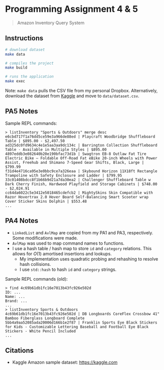 # Programming Assignment 4 & 5

> Amazon Inventory Query System

## Instructions

```bash
# download dataset
make data 

# compiles the project
make build

# runs the application
make exec
```

Note: `make data` pulls the CSV file from my personal Dropbox. Alternatively, download the dataset from [Kaggle](https://kaggle.com/datasets/promptcloud/amazon-product-dataset-2020) and move to `data/dataset.csv`.

## PA5 Notes


Sample REPL commands:

```
> listInventory "Sports & Outdoors" merge desc
e6cbd717f1a76dd5ce59e3a966de88ed | Playcraft Woodbridge Shuffleboard Table | $895.00 - $2,497.50
ad325dc0fd9634c4e1e5aa3aa9dc134c | Barrington Collection Shuffleboard Table - Available in Multiple Styles | $895.00
4897eddb3e082640b20e190bfac73d1b | Swagtron EB-8 Outlaw Fat Tire Electric Bike – Foldable Off-Road Fat eBike 20-inch Wheels with Power Assist, Freehub and Shimano 7-Speed Gear Shifts, Black, Large | $799.99
f31d4e4716ca95e3e0bbc9ce7a326eaa | Skybound Horizon 11X18ft Rectangle Trampoline with Safety Enclosure and Ladder | $799.95
33c01408bdcc8f1b66b9d21a7da30ea2 | Challenger Shuffleboard Table w Dark Cherry Finish, Hardwood Playfield and Storage Cabinets | $748.00 - $2,024.91
cc64da6022c5e3412e5018465cdefcb2 | MightySkins Skin Compatible with Razor Hovertrax 2.0 Hover Board Self-Balancing Smart Scooter wrap Cover Sticker Skins Dolphin | $553.48
...
```

## PA4 Notes

- `LinkedList` and `AvlMap` are copied from my PA1 and PA3, respectively. Some modifications were made.
- `AvlMap` was used to map command names to functions.
- I use a hash table / hash map to store `id` and `category` relations. This allows for $O(1)$ amortised insertions and lookups.
    - My implementation uses quadratic probing and rehashing to resolve hash collisions.
    - I use `std::hash` to hash `id` and `category` strings.

Sample REPL commands (old):

```
> find 4c69b61db1fc16e7013b43fc926e502d
ID: ...
Name: ...
Brand: ...
...
> listInventory Sports & Outdoors
4c69b61db1fc16e7013b43fc926e502d | DB Longboards CoreFlex Crossbow 41" Bamboo Fiberglass Longboard Complete
5bb4a9aa52085ada20006d166b1e2f87 | Franklin Sports Eye Black Stickers for Kids - Customizable Lettering Baseball and Football Eye Black Stickers - White Pencil Included
...
```

## Citations

- Kaggle Amazon sample dataset: https://kaggle.com
